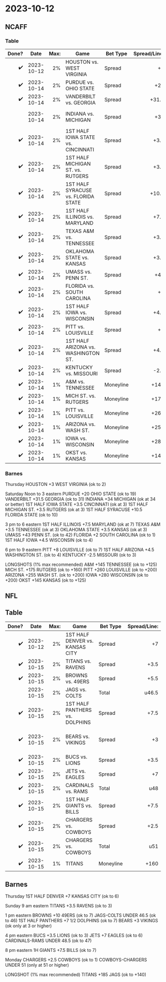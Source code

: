 # 2023-10-12

## NCAFF

### Table

|              Done? | Date       | Max: | Game                                | Bet Type  | Spread/Line: | Notes:             |
| -----------------: | ---------- | ---: | ----------------------------------- | --------- | -----------: | ------------------ |
| :heavy_check_mark: | 2023-10-12 |   2% | HOUSTON vs. WEST VIRGINIA           | Spread    |           +3 | ok to 2            |
| :heavy_check_mark: | 2023-10-14 |   2% | PURDUE vs. OHIO STATE               | Spread    |          +20 | ok to 19           |
| :heavy_check_mark: | 2023-10-14 |   2% | VANDERBILT vs. GEORGIA              | Spread    |        +31.5 | ok to 31           |
|                    | 2023-10-14 |   2% | INDIANA vs. MICHIGAN                | Spread    |          +34 | ok at 34 or better |
| :heavy_check_mark: | 2023-10-14 |   2% | 1ST HALF IOWA STATE vs. CINCINNATI  | Spread    |         +3.5 | ok at 3            |
| :heavy_check_mark: | 2023-10-14 |   2% | 1ST HALF MICHIGAN ST. vs. RUTGERS   | Spread    |         +3.5 | ok at 3            |
| :heavy_check_mark: | 2023-10-14 |   2% | 1ST HALF SYRACUSE vs. FLORIDA STATE | Spread    |        +10.5 | ok to 10           |
| :heavy_check_mark: | 2023-10-14 |   2% | 1ST HALF ILLINOIS vs. MARYLAND      | Spread    |         +7.5 | ok at 7            |
| :heavy_check_mark: | 2023-10-14 |   2% | TEXAS A&M vs. TENNESSEE             | Spread    |         +3.5 | ok at 3            |
| :heavy_check_mark: | 2023-10-14 |   2% | OKLAHOMA STATE vs. KANSAS           | Spread    |         +3.5 | ok at 3            |
| :heavy_check_mark: | 2023-10-14 |   2% | UMASS vs. PENN ST.                  | Spread    |          +43 | ok to 42           |
| :heavy_check_mark: | 2023-10-14 |   2% | FLORIDA vs. SOUTH CAROLINA          | Spread    |           +2 | ok to 1            |
| :heavy_check_mark: | 2023-10-14 |   2% | 1ST HALF IOWA vs. WISCONSIN         | Spread    |         +4.5 | ok to 4            |
| :heavy_check_mark: | 2023-10-14 |   2% | PITT vs. LOUISVILLE                 | Spread    |           +8 | ok to 7            |
| :heavy_check_mark: | 2023-10-14 |   2% | 1ST HALF ARIZONA vs. WASHINGTON ST. | Spread    |         +4.5 | ok to 4            |
| :heavy_check_mark: | 2023-10-14 |   2% | KENTUCKY vs. MISSOURI               | Spread    |         -2.5 | (ok to 3)          |
| :heavy_check_mark: | 2023-10-14 |   1% | A&M vs. TENNESSEE                   | Moneyline |         +145 | ok to +125         |
| :heavy_check_mark: | 2023-10-14 |   1% | MICH ST. vs. RUTGERS                | Moneyline |         +175 | ok to +160         |
| :heavy_check_mark: | 2023-10-14 |   1% | PITT vs. LOUISVILLE                 | Moneyline |         +260 | ok to +200         |
| :heavy_check_mark: | 2023-10-14 |   1% | ARIZONA vs. WASH ST.                | Moneyline |         +255 | ok to +200         |
| :heavy_check_mark: | 2023-10-14 |   1% | IOWA vs. WISCONSIN                  | Moneyline |         +280 | ok to +200         |
| :heavy_check_mark: | 2023-10-14 |   1% | OKST vs. KANSAS                     | Moneyline |         +145 | ok to +125         |


### Barnes

Thursday
HOUSTON +3 WEST VIRGINIA (ok to 2)

Saturday
Noon to 3 eastern
PURDUE +20 OHIO STATE (ok to 19)
VANDERBILT +31.5 GEORGIA (ok to 31)
INDIANA +34 MICHIGAN (ok at 34 or better)
1ST HALF IOWA STATE +3.5 CINCINNATI (ok at 3)
1ST HALF MICHIGAN ST. +3.5 RUTGERS (ok at 3)
1ST HALF SYRACUSE +10.5 FLORIDA STATE (ok to 10)

3 pm to 6 eastern
1ST HALF ILLINOIS +7.5 MARYLAND (ok at 7)
TEXAS A&M +3.5 TENNESSEE (ok at 3)
OKLAHOMA STATE +3.5 KANSAS (ok at 3)
UMASS +43 PENN ST. (ok to 42)
FLORIDA +2 SOUTH CAROLINA (ok to 1)
1ST HALF IOWA +4.5 WISCONSIN (ok to 4)

6 pm to 9 eastern
PITT +8 LOUISVILLE (ok to 7)
1ST HALF ARIZONA +4.5 WASHINGTON ST. (ok to 4)
KENTUCKY -2.5 MISSOURI (ok to 3)

LONGSHOTS (1% max recommended)
A&M +145 TENNESSEE (ok to +125)
MICH ST. +175 RUTGERS (ok to +160)
PITT +260 LOUISVILLE (ok to +200)
ARIZONA +255 WASH ST. (ok to +200)
IOWA +280 WISCONSIN (ok to +200)
OKST +145 KANSAS (ok to +125)

## NFL

## Table

|              Done? | Date       | Max: | Game                            | Bet Type  | Spread/Line: | Notes:                 |
| -----------------: | ---------- | ---: | ------------------------------- | --------- | -----------: | ---------------------- |
| :heavy_check_mark: | 2023-10-12 |   2% | 1ST HALF DENVER vs. KANSAS CITY | Spread    |           +7 | ok to 6                |
| :heavy_check_mark: | 2023-10-15 |   2% | TITANS vs. RAVENS               | Spread    |         +3.5 | ok to 3                |
| :heavy_check_mark: | 2023-10-15 |   2% | BROWNS vs. 49ERS                | Spread    |         +5.5 | ok to 4.5              |
|                    | 2023-10-15 |   2% | JAGS vs. COLTS                  | Total     |        u46.5 | ok to 46               |
| :heavy_check_mark: | 2023-10-15 |   2% | 1ST HALF PANTHERS vs. DOLPHINS  | Spread    |         +7.5 | ok to 7                |
| :heavy_check_mark: | 2023-10-15 |   2% | BEARS vs. VIKINGS               | Spread    |           +3 | ok only at 3 or higher |
| :heavy_check_mark: | 2023-10-15 |   2% | BUCS vs. LIONS                  | Spread    |         +3.5 | ok to 3                |
| :heavy_check_mark: | 2023-10-15 |   2% | JETS vs. EAGLES                 | Spread    |           +7 | ok to 6                |
| :heavy_check_mark: | 2023-10-15 |   2% | CARDINALS vs. RAMS              | Total     |          u48 | ok to 47               |
| :heavy_check_mark: | 2023-10-15 |   2% | 1ST HALF GIANTS vs. BILLS       | Spread    |         +7.5 | ok to 7                |
| :heavy_check_mark: | 2023-10-15 |   2% | CHARGERS vs. COWBOYS            | Spread    |         +2.5 | ok to 1                |
| :heavy_check_mark: | 2023-10-15 |   2% | CHARGERS vs. COWBOYS            | Total     |          u51 | only at 51 or higher   |
| :heavy_check_mark: | 2023-10-15 |   1% | TITANS                          | Moneyline |         +160 | ok to +140             |


## Barnes

Thursday
1ST HALF DENVER +7 KANSAS CITY (ok to 6)

Sunday
9 am eastern
TITANS +3.5 RAVENS (ok to 3)

1 pm eastern
BROWNS +10 49ERS (ok to 7)
JAGS-COLTS UNDER 46.5 (ok to 46)
1ST HALF PANTHERS +7 1/2 DOLPHINS (ok to 7)
BEARS +3 VIKINGS (ok only at 3 or higher)

4 pm eastern
BUCS +3.5 LIONS (ok to 3)
JETS +7 EAGLES (ok to 6)
CARDINALS-RAMS UNDER 48.5 (ok to 47)

8 pm eastern
1H GIANTS +7.5 BILLS (ok to 7)

Monday
CHARGERS +2.5 COWBOYS (ok to 1)
COWBOYS-CHARGERS UNDER 51 (only at 51 or higher)

LONGSHOT (1% max recommended)
TITANS +185 JAGS (ok to +140)